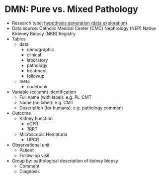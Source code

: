 # DMN: Pure vs. Mixed Pathology
- Research type: [hypothesis generation (data exploration)](https://r4ds.had.co.nz/model-intro.html#hypothesis-generation-vs.-hypothesis-confirmation)
- Data source: Catholic Medical Center (CMC) Nephrology (NEP) Native Kideney Biopsy (NKB) Registry
- Tables
  - data
    - demographic
    - clinical
    - laboratory
    - pathology
    - treatment
    - followup
  - meta
    - codebook
- Variable (column) identification
  - Full name (with label): e.g. PL_CMT
  - Name (no label): e.g. CMT
  - Description (for humans): e.g. pathology comment
- Outcome
  - Kidney Function
    - eGFR
    - ?RRT
  - Microscopic Hematuria
    - UPCR
- Observational unit
  - Patient
  - Follow-up visit
- Group by: pathological description of kidney biopsy
  - Comment
  - Diagnosis

